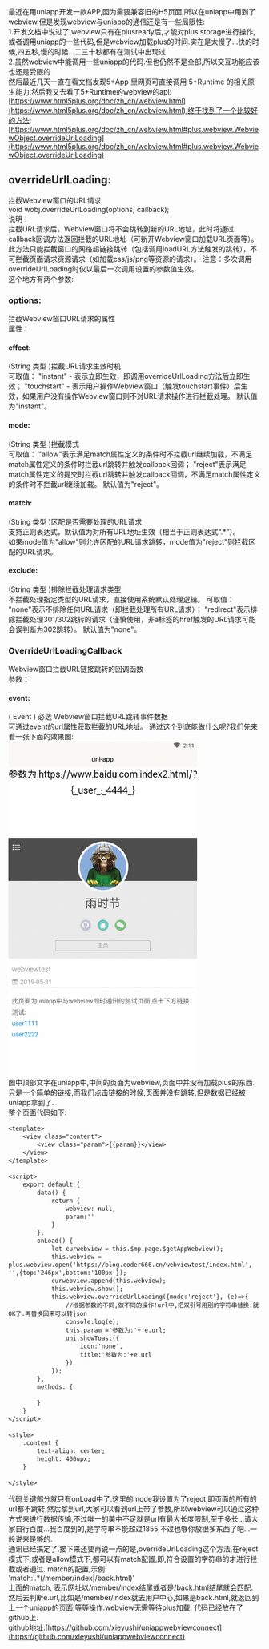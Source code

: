 最近在用uniapp开发一款APP,因为需要兼容旧的H5页面,所以在uniapp中用到了webview,但是发现webview与uniapp的通信还是有一些局限性:  
1.开发文档中说过了,webview只有在plusready后,才能对plus.storage进行操作,或者调用uniapp的一些代码,但是webview加载plus的时间.实在是太慢了...快的时候,四五秒,慢的时候...二三十秒都有在测试中出现过  
2.虽然webview中能调用一些uniapp的代码.但也仍然不是全部,所以交互功能应该也还是受限的  
然后最近几天一直在看文档发现5+App 里网页可直接调用 5+Runtime 的相关原生能力,然后我又去看了5+Runtime的webview的api:[https://www.html5plus.org/doc/zh_cn/webview.html](https://www.html5plus.org/doc/zh_cn/webview.html),终于找到了一个比较好的方法:  
[https://www.html5plus.org/doc/zh_cn/webview.html#plus.webview.WebviewObject.overrideUrlLoading](https://www.html5plus.org/doc/zh_cn/webview.html#plus.webview.WebviewObject.overrideUrlLoading)  
## overrideUrlLoading:   
拦截Webview窗口的URL请求  
void wobj.overrideUrlLoading(options, callback);  
说明：  
拦截URL请求后，Webview窗口将不会跳转到新的URL地址，此时将通过callback回调方法返回拦截的URL地址（可新开Webview窗口加载URL页面等）。 此方法只能拦截窗口的网络超链接跳转（包括调用loadURL方法触发的跳转），不可拦截页面请求资源请求（如加载css/js/png等资源的请求）。 注意：多次调用overrideUrlLoading时仅以最后一次调用设置的参数值生效。  
这个地方有两个参数:  
### options:  
拦截Webview窗口URL请求的属性  
属性：  
#### effect:   
(String 类型 )拦截URL请求生效时机  
可取值： "instant" - 表示立即生效，即调用overrideUrlLoading方法后立即生效； "touchstart" - 表示用户操作Webview窗口（触发touchstart事件）后生效，如果用户没有操作Webview窗口则不对URL请求操作进行拦截处理。 默认值为"instant"。  
#### mode: 
(String 类型 )拦截模式  
可取值： "allow"表示满足match属性定义的条件时不拦截url继续加载，不满足match属性定义的条件时拦截url跳转并触发callback回调； "reject"表示满足match属性定义的提交时拦截url跳转并触发callback回调，不满足match属性定义的条件时不拦截url继续加载。 默认值为"reject"。  
#### match: 
(String 类型 )区配是否需要处理的URL请求  
支持正则表达式，默认值为对所有URL地址生效（相当于正则表达式“.*”）。  
如果mode值为"allow"则允许区配的URL请求跳转，mode值为"reject"则拦截区配的URL请求。  
#### exclude: 
(String 类型 )排除拦截处理请求类型  
不拦截处理指定类型的URL请求，直接使用系统默认处理逻辑。 可取值： "none"表示不排除任何URL请求（即拦截处理所有URL请求）； "redirect"表示排除拦截处理301/302跳转的请求（谨慎使用，非a标签的href触发的URL请求可能会误判断为302跳转）。 默认值为"none"。  
### OverrideUrlLoadingCallback  
Webview窗口拦截URL链接跳转的回调函数  
参数：  
#### event:   
( Event ) 必选 Webview窗口拦截URL跳转事件数据  
可通过event的url属性获取拦截的URL地址。
通过这个到底能做什么呢?我们先来看一张下面的效果图:  
![image](https://raw.githubusercontent.com/xieyushi/blog/master/blogimg/bloggif8.gif)  
图中顶部文字在uniapp中,中间的页面为webview,页面中并没有加载plus的东西.只是一个简单的链接,而我们点击链接的时候,页面并没有跳转,但是数据已经被uniapp拿到了.  
整个页面代码如下:  

```
<template>
	<view class="content">
		<view class="param">{{param}}</view>
	</view>
</template>

<script>
	export default {
		data() {
			return {
				webview: null,
				param:''
			}
		},
		onLoad() {
			let curwebview = this.$mp.page.$getAppWebview();
			this.webview = plus.webview.open('https://blog.coder666.cn/webviewtest/index.html', '',{top:'246px',bottom:'100px'});
			curwebview.append(this.webview);
			this.webview.show();
			this.webview.overrideUrlLoading({mode:'reject'}, (e)=>{
				//根据参数的不同,做不同的操作!url中,把双引号用别的字符串替换.就OK了.再替换回来可以转json
				console.log(e);
				this.param ='参数为:'+ e.url;
				uni.showToast({
					icon:'none',
					title:'参数为:'+e.url
				})
			});
		},
		methods: {

		}
	}
</script>

<style>
	.content {
		text-align: center;
		height: 400upx;
	}

</style>
```
代码关键部分就只有onLoad中了.这里的mode我设置为了reject,即页面的所有的url都不跳转,然后拿到url,大家可以看到url上带了参数,所以webview可以通过这种方式来进行数据传输,不过唯一的美中不足就是url有最大长度限制,至于多长...请大家自行百度...我百度到的,是字符串不能超过1855,不过也够你放很多东西了吧...一般说来是够的.  
通讯已经搞定了.接下来还要再说一点的是,overrideUrlLoading这个方法,在reject模式下,或者是allow模式下,都可以有match配置,即,符合设置的字符串的才进行拦截或者通过.
match的配置,示例:  
'match:'.*(/member/index|/back\.html)'  
上面的match, 表示网址以/member/index结尾或者是/back.html结尾就会匹配.
然后去判断e.url,比如是/member/index就去用户中心,如果是back.html,就返回到上一个uniapp的页面,等等操作.webview无需等待plus加载.
代码已经放在了github上.  
github地址:[https://github.com/xieyushi/uniappwebviewconnect](https://github.com/xieyushi/uniappwebviewconnect)
